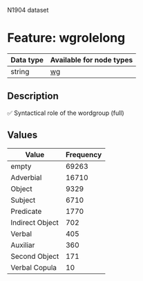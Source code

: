 <p>N1904 dataset</p>

<h1>Feature: wgrolelong</h1>

<table>
<thead>
<tr>
  <th>Data type</th>
  <th>Available for node types</th>
</tr>
</thead>
<tbody>
<tr>
  <td>string</td>
  <td><A HREF="featurebynodetype.md#wg">wg</A></td>
</tr>
</tbody>
</table>

<h2>Description</h2>

<p>✅ Syntactical role of the wordgroup (full)</p>

<h2>Values</h2>

<table>
<thead>
<tr>
  <th>Value</th>
  <th>Frequency</th>
</tr>
</thead>
<tbody>
<tr>
  <td>empty</td>
  <td>69263</td>
</tr>
<tr>
  <td>Adverbial</td>
  <td>16710</td>
</tr>
<tr>
  <td>Object</td>
  <td>9329</td>
</tr>
<tr>
  <td>Subject</td>
  <td>6710</td>
</tr>
<tr>
  <td>Predicate</td>
  <td>1770</td>
</tr>
<tr>
  <td>Indirect Object</td>
  <td>702</td>
</tr>
<tr>
  <td>Verbal</td>
  <td>405</td>
</tr>
<tr>
  <td>Auxiliar</td>
  <td>360</td>
</tr>
<tr>
  <td>Second Object</td>
  <td>171</td>
</tr>
<tr>
  <td>Verbal Copula</td>
  <td>10</td>
</tr>
</tbody>
</table>
